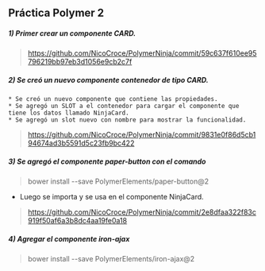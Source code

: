 ## Práctica Polymer 2

##### 1) Primer crear un componente CARD.
> https://github.com/NicoCroce/PolymerNinja/commit/59c637f610ee95796219bb97eb3d1056e9cb2c7f


##### 2) Se creó un nuevo componente contenedor de tipo CARD.
    * Se creó un nuevo componente que contiene las propiedades. 
    * Se agregó un SLOT a el contenedor para cargar el componente que tiene los datos llamado NinjaCard.
    * Se agregó un slot nuevo con nombre para mostrar la funcionalidad.

>https://github.com/NicoCroce/PolymerNinja/commit/9831e0f86d5cb194674ad3b5591d5c23fb9bc422

##### 3) Se agregó el componente **paper-button** con el comando

> bower install --save PolymerElements/paper-button@2

* Luego se importa y se usa en el componente NinjaCard.
> https://github.com/NicoCroce/PolymerNinja/commit/2e8dfaa322f83c919f50af6a3b8dc4aa19fe0a18

##### 4) Agregar el componente iron-ajax
> bower install --save PolymerElements/iron-ajax@2